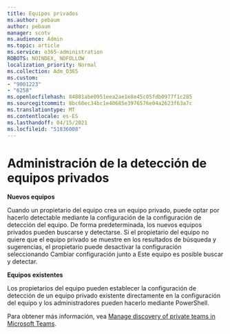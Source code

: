 ```yaml
---
title: Equipos privados
ms.author: pebaum
author: pebaum
manager: scotv
ms.audience: Admin
ms.topic: article
ms.service: o365-administration
ROBOTS: NOINDEX, NOFOLLOW
localization_priority: Normal
ms.collection: Adm_O365
ms.custom:
- "9001223"
- "6258"
ms.openlocfilehash: 84881abe0951eea2ae1e8e45c05fdb0977f1c285
ms.sourcegitcommit: 8bc60ec34bc1e40685e3976576e04a2623f63a7c
ms.translationtype: MT
ms.contentlocale: es-ES
ms.lasthandoff: 04/15/2021
ms.locfileid: "51836008"
---
```

# <a name="managing-discovery-of-private-teams"></a>Administración de la detección de equipos privados

**Nuevos equipos**

Cuando un propietario del equipo crea un equipo privado, puede optar por hacerlo detectable mediante la configuración de la configuración de detección del equipo. De forma predeterminada, los nuevos equipos privados pueden buscarse y detectarse. Si el propietario del equipo no quiere que el equipo privado se muestre en los resultados de búsqueda y sugerencias, el propietario puede desactivar la configuración seleccionando Cambiar configuración junto a Este equipo es posible buscar y detectar.  

**Equipos existentes**

Los propietarios del equipo pueden establecer la configuración de detección de un equipo privado existente directamente en la configuración del equipo y los administradores pueden hacerlo mediante PowerShell.  

Para obtener más información, vea  [Manage discovery of private teams in Microsoft Teams](https://docs.microsoft.com/microsoftteams/manage-discovery-of-private-teams).
